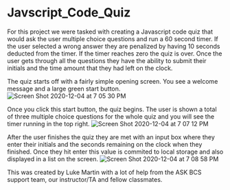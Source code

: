 # Javscript_Code_Quiz

For this project we were tasked with creating a Javascript code quiz that would ask the user multiple choice questions and run a 60 second timer. If the user selected a wrong answer they are penalized by having 10 seconds deducted from the timer. If the timer reaches zero the quiz is over. Once the user gets through all the questions they have the ability to submit their initials and the time amount that they had left on the clock.


The quiz starts off with a fairly simple opening screen. You see a welcome message and a large green start button.
![Screen Shot 2020-12-04 at 7 05 30 PM](https://user-images.githubusercontent.com/72160453/101230634-b9b15180-3663-11eb-85cb-894d2cdb8da7.png)

Once you click this start button, the quiz begins. The user is shown a total of three multiple choice questions for the whole quiz and you will see the timer running in the top right.
![Screen Shot 2020-12-04 at 7 07 12 PM](https://user-images.githubusercontent.com/72160453/101230667-eebda400-3663-11eb-9316-7bd1173f358b.png)


After the user finishes the quiz they are met with an input box where they enter their initials and the seconds remaining on the clock when they finished. Once they hit enter this value is commited to local storage and also displayed in a list on the screen.
![Screen Shot 2020-12-04 at 7 08 58 PM](https://user-images.githubusercontent.com/72160453/101230722-2f1d2200-3664-11eb-8658-82ca3bc2e26d.png)


This was created by Luke Martin with a lot of help from the ASK BCS support team, our instructor/TA and fellow classmates.